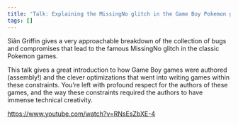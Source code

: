 ```yaml
---
title: 'Talk: Explaining the MissingNo glitch in the Game Boy Pokemon games'
tags: []
---
```

Siân Griffin gives a very approachable breakdown of the collection of bugs and compromises that lead to the famous MissingNo glitch in the classic Pokemon games.

This talk gives a great introduction to how Game Boy games were authored (assembly!) and the clever optimizations that went into writing games within these constraints. You’re left with profound respect for the authors of these games, and the way these constraints required the authors to have immense technical creativity.

<https://www.youtube.com/watch?v=RNsEsZbXE-4>
